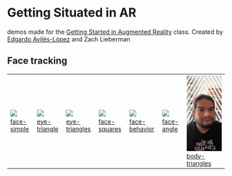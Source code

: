 
# Getting Situated in AR


demos made for the [Getting Started in Augmented Reality](https://sfpc.io/cocoon/programs/#augmented-reality) class.  Created by [Edgardo Avilés-López](https://github.com/eaviles) and Zach Lieberman 


## Face tracking
<table cellpadding="0" cellspacing="20" border="0">
  <tr>
  <td>
    <a href="./sparkArDemos/faceTracking/face-simple">
      <img src="./sparkArDemos/faceTracking/face-simple/demo.gif" width="256" /><br />
      face-simple
    </a>
  </td>
    <td>
      <a href="./sparkArDemos/faceTracking/eye-triangle">
        <img src="./sparkArDemos/faceTracking/eye-triangle/demo.gif" width="256" /><br />
        eye-triangle
      </a>
    </td>
    <td>
      <a href="./sparkArDemos/faceTracking/eye-triangles">
        <img src="./sparkArDemos/faceTracking/eye-triangles/demo.gif" width="256" /><br />
        eye-triangles
      </a>
    </td>
    <td>
      <a href="./sparkArDemos/faceTracking/face-squares">
        <img src="./sparkArDemos/faceTracking/face-squares/demo.gif" width="256" /><br />
        face-squares
      </a>
    </td>
    <td>
      <a href="./sparkArDemos/faceTracking/face-behavior">
        <img src="./sparkArDemos/faceTracking/face-behavior/demo.gif" width="256" /><br />
        face-behavior
      </a>
    </td>
    <td>
      <a href="./sparkArDemos/faceTracking/face-angle">
        <img src="./sparkArDemos/faceTracking/face-angle/demo.gif" width="256" /><br />
        face-angle
      </a>
    </td>
    <td>
      <a href="./sparkArDemos/faceTracking/body-triangles">
        <img src="./sparkArDemos/faceTracking/body-triangles/demo.gif" width="256" /><br />
        body-triangles
      </a>
    </td>
  </tr>
</table>
